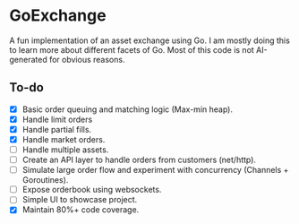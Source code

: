 # GoExchange
A fun implementation of an asset exchange using Go. I am mostly doing this to learn more about different facets of Go. Most of this code is not AI-generated for obvious reasons.

## To-do
- [x] Basic order queuing and matching logic (Max-min heap).
- [x] Handle limit orders
- [x] Handle partial fills.
- [x] Handle market orders.
- [ ] Handle multiple assets.
- [ ] Create an API layer to handle orders from customers (net/http).
- [ ] Simulate large order flow and experiment with concurrency (Channels + Goroutines).
- [ ] Expose orderbook using websockets.
- [ ] Simple UI to showcase project.
- [x] Maintain 80%+ code coverage.
